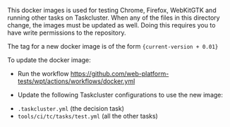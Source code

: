 This docker images is used for testing Chrome, Firefox, WebKitGTK and running
other tasks on Taskcluster. When any of the files in this directory change, the
images must be updated as well. Doing this requires you to have write
permissions to the repository.

The tag for a new docker image is of the form
`{current-version + 0.01}`

To update the docker image:

* Run the workflow https://github.com/web-platform-tests/wpt/actions/workflows/docker.yml

* Update the following Taskcluster configurations to use the new image:
 - `.taskcluster.yml` (the decision task)
 - `tools/ci/tc/tasks/test.yml` (all the other tasks)